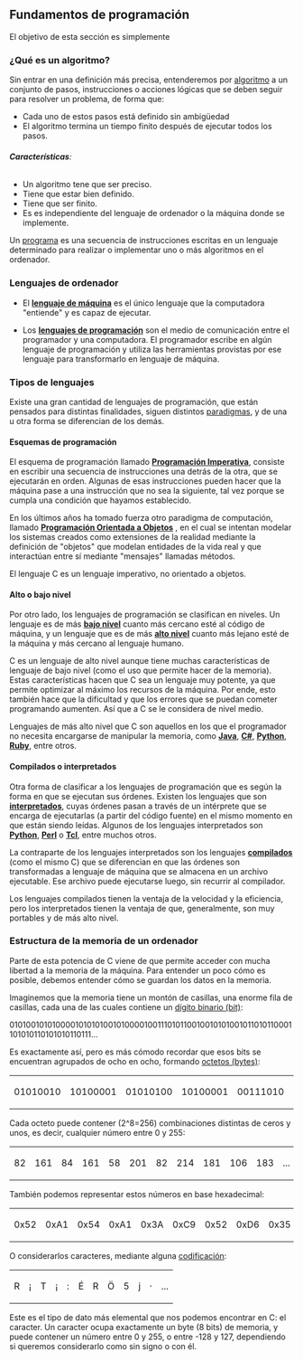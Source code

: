 ## Fundamentos de programación

El objetivo de esta sección es simplemente
### ¿Qué es un algoritmo?

Sin entrar en una definición más precisa, entenderemos por [algoritmo](https://es.wikipedia.org/wiki/Algoritmo) a un conjunto de pasos, instrucciones o acciones lógicas que se deben seguir para resolver un problema, de forma que:

- Cada uno de estos pasos está definido sin ambigüedad
- El algoritmo termina un tiempo finito después de ejecutar todos los pasos.


###### **Características**:

- Un algoritmo tene que ser preciso.
- Tiene que estar bien definido.
- Tiene que ser finito.
- Es es independiente del lenguaje de ordenador o la máquina donde se implemente.

Un [programa](https://es.wikipedia.org/wiki/Programa_inform%C3%A1tico) es una secuencia de instrucciones escritas en un lenguaje determinado para realizar o implementar uno o más algoritmos en el ordenador.

### Lenguajes de ordenador

- El **[lenguaje de máquina](w:Lenguaje_de_máquina)** es el único lenguaje que la computadora "entiende" y es capaz de ejecutar.

<!-- end list -->

  - Los **[lenguajes de
    programación](w:Lenguaje_de_programación)** son el
    medio de comunicación entre el programador y una computadora. El
    programador escribe en algún lenguaje de programación y utiliza las
    herramientas provistas por ese lenguaje para transformarlo en
    lenguaje de máquina.

<!-- end list -->


### Tipos de lenguajes

Existe una gran cantidad de lenguajes de programación, que están
pensados para distintas finalidades, siguen distintos
[paradigmas](:w:Paradigma_de_programación), y de una u otra
forma se diferencian de los demás.

#### Esquemas de programación

El esquema de programación llamado **[Programación
Imperativa](:w:Programación_imperativa)**, consiste en
escribir una secuencia de instrucciones una detrás de la otra, que se
ejecutarán en orden. Algunas de esas instrucciones pueden hacer que la
máquina pase a una instrucción que no sea la siguiente, tal vez porque
se cumpla una condición que hayamos establecido.

En los últimos años ha tomado fuerza otro paradigma de computación,
llamado **[Programación Orientada a
Objetos](:w:Programación_orientada_a_objetos)** , en el cual
se intentan modelar los sistemas creados como extensiones de la realidad
mediante la definición de "objetos" que modelan entidades de la vida
real y que interactúan entre sí mediante "mensajes" llamadas métodos.

El lenguaje C es un lenguaje imperativo, no orientado a objetos.

#### Alto o bajo nivel

Por otro lado, los lenguajes de programación se clasifican en niveles.
Un lenguaje es de más **[bajo
nivel](w:Lenguaje_de_bajo_nivel)** cuanto más cercano esté al
código de máquina, y un lenguaje que es de más **[alto
nivel](w:Lenguaje_de_alto_nivel)** cuanto más lejano esté de
la máquina y más cercano al lenguaje humano.

C es un lenguaje de alto nivel aunque tiene muchas características de
lenguaje de bajo nivel (como el uso que permite hacer de la memoria).
Estas características hacen que C sea un lenguaje muy potente, ya que
permite optimizar al máximo los recursos de la máquina. Por ende, esto
también hace que la dificultad y que los errores que se puedan cometer
programando aumenten. Así que a C se le considera de nivel medio.

Lenguajes de más alto nivel que C son aquellos en los que el programador
no necesita encargarse de manipular la memoria, como
**[Java](w:Lenguaje_de_programación_Java)**,
**[C\#](w:C_Sharp)**, **[Python](w:Python)**,
**[Ruby](w:Ruby)**, entre otros.

#### Compilados o interpretados

Otra forma de clasificar a los lenguajes de programación que es según la
forma en que se ejecutan sus órdenes. Existen los lenguajes que son
**[interpretados](w:Lenguaje_interpretado)**, cuyas órdenes
pasan a través de un intérprete que se encarga de ejecutarlas (a partir
del código fuente) en el mismo momento en que están siendo leídas.
Algunos de los lenguajes interpretados son
**[Python](w:Python)**, **[Perl](w:Perl)** o
**[Tcl](w:Tcl)**, entre muchos otros.

La contraparte de los lenguajes interpretados son los lenguajes
**[compilados](w:Lenguaje_compilado)** (como el mismo C) que
se diferencian en que las órdenes son transformadas a lenguaje de
máquina que se almacena en un archivo ejecutable. Ese archivo puede
ejecutarse luego, sin recurrir al compilador.

Los lenguajes compilados tienen la ventaja de la velocidad y la
eficiencia, pero los interpretados tienen la ventaja de que,
generalmente, son muy portables y de más alto nivel.

### Estructura de la memoria de un ordenador

Parte de esta potencia de C viene de que permite acceder con mucha
libertad a la memoria de la máquina. Para entender un poco cómo es
posible, debemos entender cómo se guardan los datos en la memoria.

Imaginemos que la memoria tiene un montón de casillas, una enorme fila
de casillas, cada una de las cuales contiene un [dígito binario
(bit)](w:Bit):

0101001010100001010101001010000100111010110010010101001011010110001101010110101010110111...

Es exactamente así, pero es más cómodo recordar que esos bits se
encuentran agrupados de ocho en ocho, formando [octetos
(bytes)](w:Byte):

<table>
<tbody>
<tr class="odd">
<td><p>01010010</p></td>
<td><p>10100001</p></td>
<td><p>01010100</p></td>
<td><p>10100001</p></td>
<td><p>00111010</p></td>
<td><p>11001001</p></td>
<td><p>01010010</p></td>
<td><p>11010110</p></td>
<td><p>00110101</p></td>
<td><p>01101010</p></td>
<td><p>10110111</p></td>
<td><p>...</p></td>
</tr>
</tbody>
</table>

Cada octeto puede contener \(2^8=256\) combinaciones distintas de ceros
y unos, es decir, cualquier número entre 0 y 255:

<table>
<tbody>
<tr class="odd">
<td><p>82</p></td>
<td><p>161</p></td>
<td><p>84</p></td>
<td><p>161</p></td>
<td><p>58</p></td>
<td><p>201</p></td>
<td><p>82</p></td>
<td><p>214</p></td>
<td><p>181</p></td>
<td><p>106</p></td>
<td><p>183</p></td>
<td><p>...</p></td>
</tr>
</tbody>
</table>

También podemos representar estos números en base hexadecimal:

<table>
<tbody>
<tr class="odd">
<td><p>0x52</p></td>
<td><p>0xA1</p></td>
<td><p>0x54</p></td>
<td><p>0xA1</p></td>
<td><p>0x3A</p></td>
<td><p>0xC9</p></td>
<td><p>0x52</p></td>
<td><p>0xD6</p></td>
<td><p>0x35</p></td>
<td><p>0x6A</p></td>
<td><p>0xB7</p></td>
<td><p>...</p></td>
</tr>
</tbody>
</table>

O considerarlos caracteres, mediante alguna
[codificación](w:Codificación_de_caracteres):

<table>
<tbody>
<tr class="odd">
<td><p>R</p></td>
<td><p>¡</p></td>
<td><p>T</p></td>
<td><p>¡</p></td>
<td><p>:</p></td>
<td><p>É</p></td>
<td><p>R</p></td>
<td><p>Ö</p></td>
<td><p>5</p></td>
<td><p>j</p></td>
<td><p>·</p></td>
<td><p>...</p></td>
</tr>
</tbody>
</table>

Este es el tipo de dato más elemental que nos podemos encontrar en C: el
caracter. Un caracter ocupa exactamente un byte (8 bits) de memoria, y
puede contener un número entre 0 y 255, o entre -128 y 127, dependiendo
si queremos considerarlo como sin signo o con él.
